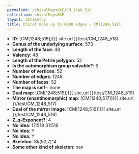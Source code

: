 ```yaml
--- 
 permalink: /chiralMaps6kE/CM_1248_518 
 collection: chiralMaps6kE
 layout: dataEntry
 title: Chiral maps up to 6000 edges - CM[1248;518]
---
```


- **ID**: [CM[1248;518]]({{ site.url }}/test/CM_1248_518)
- **Genus of the underlying surface**: 573
- **Length of the face**: 48
- **Valency**: 48
- **Length of the Petrie polygon**: 52
- **Is the automorphism group solvable?**: S
- **Number of vertices**: 52
- **Number of edges**: 1248
- **Number of faces**: 52
- **The map is self-**: none
- **Dual map**: [CM[1248;519]]({{ site.url }}/test/CM_1248_519)
- **Mirror (enantihomorphic) map**: [CM[1248;517]]({{ site.url }}/test/CM_1248_517)
- **Dual of the mirror image**: [CM[1248;516]]({{ site.url }}/test/CM_1248_516)
- **Z_q-Exponent?**: 4
- **No idea**:  17:519 31:516
- **No idea**: Y
- **No idea**: Y
- **Skeleton**: Sk(52;7)^4
- **Some other kind of skeleton**: nan
